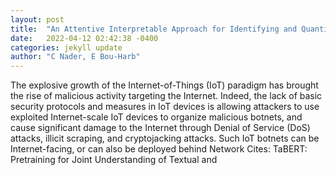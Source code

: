 ```yaml
---
layout: post
title:  "An Attentive Interpretable Approach for Identifying and Quantifying Malware-Infected Internet-Scale IoT Bots Behind a NAT"
date:   2022-04-12 02:42:38 -0400
categories: jekyll update
author: "C Nader, E Bou-Harb"
---
```

The explosive growth of the Internet-of-Things (IoT) paradigm has brought the rise of malicious activity targeting the Internet. Indeed, the lack of basic security protocols and measures in IoT devices is allowing attackers to use exploited Internet-scale IoT devices to organize malicious botnets, and cause significant damage to the Internet through Denial of Service (DoS) attacks, illicit scraping, and cryptojacking attacks. Such IoT botnets can be Internet-facing, or can also be deployed behind Network Cites: TaBERT: Pretraining for Joint Understanding of Textual and